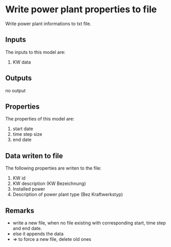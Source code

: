 # Write power plant properties to file

Write power plant informations to txt file.


## Inputs
The inputs to this model are:

1. KW data


## Outputs
no output


## Properties
The properties of this model are:

1. start date
1. time step size
1. end date


## Data writen to file

The following properties are writen to the file:

1. KW id
1. KW description (KW Bezeichnung)
1. Installed power
1. Description of power plant type (Bez Kraftwerkstyp)


## Remarks

* write a new file, when no file existing with corresponding start, time step and end date.
* else it appends the data
* => to force a new file, delete old ones
